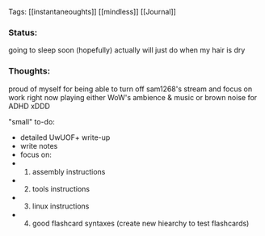 
Tags: [[instantaneoughts]] [[mindless]] [[Journal]]
### Status:
going to sleep soon (hopefully) actually will just do when my hair is dry
### Thoughts:

proud of myself for being able to turn off sam1268's stream and focus on work right now playing either WoW's ambience & music or brown noise for ADHD xDDD


"small" to-do:
- detailed UwUOF+ write-up 
- write notes
- focus on:
- 1. assembly instructions
- 2. tools instructions
- 3. linux instructions
- 4. good flashcard syntaxes (create new hiearchy to test flashcards)

